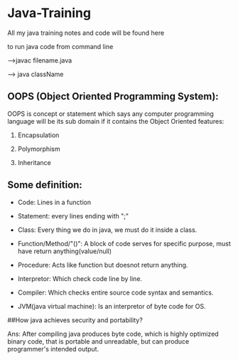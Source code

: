 # Java-Training
All my java training notes and code will be found here

to run java code from command line

-->javac filename.java 

--> java className
## OOPS (Object Oriented Programming System):
OOPS is concept or statement which says any computer programming language will be its sub domain if it contains the Object Oriented features:

1. Encapsulation 

2. Polymorphism

3. Inheritance

## Some definition:
+ Code: Lines in a function

- Statement: every lines ending with ";"

- Class: Every thing we do in java, we must do it inside a class.

- Function/Method/"()": A block of code serves for specific purpose, must have return anything(value/null)

- Procedure: Acts like function but doesnot return anything.

- Interpretor: Which check code line by line.

- Compiler: Which checks entire source code syntax and semantics.

- JVM(java virtual machine): Is an interpretor of byte code for OS.

##How java achieves security and portability?

Ans: After compiling java produces byte code, which is highly optimized binary code, that is portable and unreadable, but can produce programmer's intended output.

